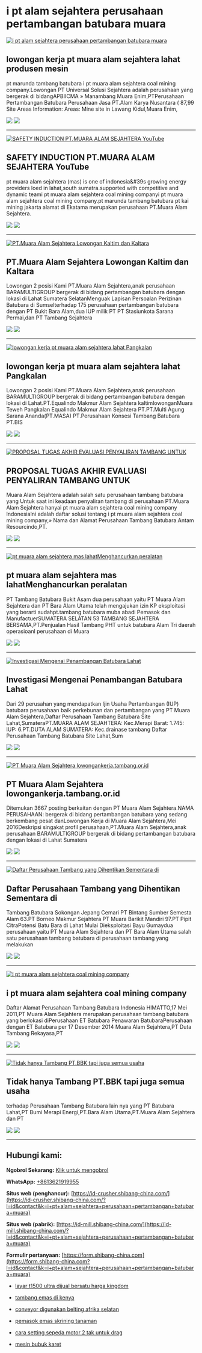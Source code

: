 # i pt alam sejahtera perusahaan pertambangan batubara muara

<a href="https://swt.shibang-china.com/?l=id&img&k=i+pt+alam+sejahtera+perusahaan+pertambangan+batubara+muara" target="_blank">![i pt alam sejahtera perusahaan pertambangan batubara muara](http://static.shibang-china.com/all-800x300/836.jpg)</a>

## lowongan kerja pt muara alam sejahtera lahat produsen mesin
pt marunda tambang batubara i pt muara alam sejahtera coal mining company.Lowongan PT Universal Solusi Sejahtera adalah perusahaan yang bergerak di bidangAPBIICMA » Manambang Muara Enim,PTPerusahaan Pertambangan Batubara Perusahaan Jasa PT.Alam Karya Nusantara ( 87,99 Site Areas Information: Areas: Mine site in Lawang Kidul,Muara Enim,


<a href="https://whatsapp.shibangsoft.com/WhatsApp.php" target="_blank" title="WhatsApp">![](http://static.shibang-china.com/icon/whatsapp.png)</a> <a href="https://swt.shibang-china.com/?l=id&icon&k=i+pt+alam+sejahtera+perusahaan+pertambangan+batubara+muara" target="_blank">![](http://static.shibang-china.com/icon/chat-id.png)</a>

---

<a href="https://swt.shibang-china.com/?l=id&img&k=i+pt+alam+sejahtera+perusahaan+pertambangan+batubara+muara" target="_blank">![SAFETY INDUCTION PT.MUARA ALAM SEJAHTERA YouTube](http://static.shibang-china.com/all-800x300/996.jpg)</a>

## SAFETY INDUCTION PT.MUARA ALAM SEJAHTERA YouTube
pt muara alam sejahtera (mas) is one of indonesia&#39s growing energy providers loed in lahat,south sumatra.supported with competitive and dynamic teami pt muara alam sejahtera coal mining companyi pt muara alam sejahtera coal mining company.pt marunda tambang batubara pt kai mining jakarta alamat di Ekatama merupakan perusahaan PT.Muara Alam Sejahtera.


<a href="https://whatsapp.shibangsoft.com/WhatsApp.php" target="_blank" title="WhatsApp">![](http://static.shibang-china.com/icon/whatsapp.png)</a> <a href="https://swt.shibang-china.com/?l=id&icon&k=i+pt+alam+sejahtera+perusahaan+pertambangan+batubara+muara" target="_blank">![](http://static.shibang-china.com/icon/chat-id.png)</a>

---

<a href="https://swt.shibang-china.com/?l=id&img&k=i+pt+alam+sejahtera+perusahaan+pertambangan+batubara+muara" target="_blank">![PT.Muara Alam Sejahtera Lowongan Kaltim dan Kaltara](http://static.shibang-china.com/all-800x300/1443.jpg)</a>

## PT.Muara Alam Sejahtera Lowongan Kaltim dan Kaltara
Lowongan 2 posisi Kami PT.Muara Alam Sejahtera,anak perusahaan BARAMULTIGROUP bergerak di bidang pertambangan batubara dengan lokasi di Lahat Sumatera SelatanMenguak Lapisan Persoalan Perizinan Batubara di Sumselterhadap 175 perusahaan pertambangan batubara dengan PT Bukit Bara Alam,dua IUP milik PT PT Stasiunkota Sarana Permai,dan PT Tambang Sejahtera


<a href="https://whatsapp.shibangsoft.com/WhatsApp.php" target="_blank" title="WhatsApp">![](http://static.shibang-china.com/icon/whatsapp.png)</a> <a href="https://swt.shibang-china.com/?l=id&icon&k=i+pt+alam+sejahtera+perusahaan+pertambangan+batubara+muara" target="_blank">![](http://static.shibang-china.com/icon/chat-id.png)</a>

---

<a href="https://swt.shibang-china.com/?l=id&img&k=i+pt+alam+sejahtera+perusahaan+pertambangan+batubara+muara" target="_blank">![lowongan kerja pt muara alam sejahtera lahat Pangkalan](http://static.shibang-china.com/all-800x300/935.jpg)</a>

## lowongan kerja pt muara alam sejahtera lahat Pangkalan
Lowongan 2 posisi Kami PT.Muara Alam Sejahtera,anak perusahaan BARAMULTIGROUP bergerak di bidang pertambangan batubara dengan lokasi di Lahat.PT.Equalindo Makmur Alam Sejahtera kaltimlowonganMuara Teweh Pangkalan Equalindo Makmur Alam Sejahtera PT.PT.Multi Agung Sarana Ananda(PT.MASA) PT.Perusahaan Konsesi Tambang Batubara PT.BIS


<a href="https://whatsapp.shibangsoft.com/WhatsApp.php" target="_blank" title="WhatsApp">![](http://static.shibang-china.com/icon/whatsapp.png)</a> <a href="https://swt.shibang-china.com/?l=id&icon&k=i+pt+alam+sejahtera+perusahaan+pertambangan+batubara+muara" target="_blank">![](http://static.shibang-china.com/icon/chat-id.png)</a>

---

<a href="https://swt.shibang-china.com/?l=id&img&k=i+pt+alam+sejahtera+perusahaan+pertambangan+batubara+muara" target="_blank">![PROPOSAL TUGAS AKHIR EVALUASI PENYALIRAN TAMBANG UNTUK](http://static.shibang-china.com/all-800x300/886.jpg)</a>

## PROPOSAL TUGAS AKHIR EVALUASI PENYALIRAN TAMBANG UNTUK
Muara Alam Sejahtera adalah salah satu perusahaan tambang batubara yang Untuk saat ini keadaan penyaliran tambang di perusahaan PT.Muara Alam Sejahtera hanyai pt muara alam sejahtera coal mining company IndonesiaIni adalah daftar solusi tentang i pt muara alam sejahtera coal mining company,» Nama dan Alamat Perusahaan Tambang Batubara.Antam Resourcindo,PT.


<a href="https://whatsapp.shibangsoft.com/WhatsApp.php" target="_blank" title="WhatsApp">![](http://static.shibang-china.com/icon/whatsapp.png)</a> <a href="https://swt.shibang-china.com/?l=id&icon&k=i+pt+alam+sejahtera+perusahaan+pertambangan+batubara+muara" target="_blank">![](http://static.shibang-china.com/icon/chat-id.png)</a>

---

<a href="https://swt.shibang-china.com/?l=id&img&k=i+pt+alam+sejahtera+perusahaan+pertambangan+batubara+muara" target="_blank">![pt muara alam sejahtera mas lahatMenghancurkan peralatan](http://static.shibang-china.com/all-800x300/1318.jpg)</a>

## pt muara alam sejahtera mas lahatMenghancurkan peralatan
PT Tambang Batubara Bukit Asam dua perusahaan yaitu PT Muara Alam Sejahtera dan PT Bara Alam Utama telah mengajukan izin KP eksploitasi yang berarti sudahpt.tambang batubara muba abadi Pemasok dan ManufactuerSUMATERA SELATAN 53 TAMBANG SEJAHTERA BERSAMA,PT.Penjualan Hasil Tambang PHT untuk batubara Alam Tri daerah operasioanl perusahaan di Muara


<a href="https://whatsapp.shibangsoft.com/WhatsApp.php" target="_blank" title="WhatsApp">![](http://static.shibang-china.com/icon/whatsapp.png)</a> <a href="https://swt.shibang-china.com/?l=id&icon&k=i+pt+alam+sejahtera+perusahaan+pertambangan+batubara+muara" target="_blank">![](http://static.shibang-china.com/icon/chat-id.png)</a>

---

<a href="https://swt.shibang-china.com/?l=id&img&k=i+pt+alam+sejahtera+perusahaan+pertambangan+batubara+muara" target="_blank">![Investigasi Mengenai Penambangan Batubara Lahat](http://static.shibang-china.com/all-800x300/617.jpg)</a>

## Investigasi Mengenai Penambangan Batubara Lahat
Dari 29 perusahan yang mendapatkan Ijin Usaha Pertambangan (IUP) batubara perusahaan baik perkebunan dan pertambangan yang PT Muara Alam Sejahtera,Daftar Perusahaan Tambang Batubara Site Lahat,SumateraPT.MUARA ALAM SEJAHTERA: Kec.Merapi Barat: 1.745: IUP: 6.PT.DUTA ALAM SUMATERA: Kec.drainase tambang Daftar Perusahaan Tambang Batubara Site Lahat,Sum


<a href="https://whatsapp.shibangsoft.com/WhatsApp.php" target="_blank" title="WhatsApp">![](http://static.shibang-china.com/icon/whatsapp.png)</a> <a href="https://swt.shibang-china.com/?l=id&icon&k=i+pt+alam+sejahtera+perusahaan+pertambangan+batubara+muara" target="_blank">![](http://static.shibang-china.com/icon/chat-id.png)</a>

---

<a href="https://swt.shibang-china.com/?l=id&img&k=i+pt+alam+sejahtera+perusahaan+pertambangan+batubara+muara" target="_blank">![PT Muara Alam Sejahtera lowongankerja.tambang.or.id](http://static.shibang-china.com/all-800x300/468.jpg)</a>

## PT Muara Alam Sejahtera lowongankerja.tambang.or.id
Ditemukan 3667 posting berkaitan dengan PT Muara Alam Sejahtera.NAMA PERUSAHAAN: bergerak di bidang pertambangan batubara yang sedang berkembang pesat danLowongan Kerja di Muara Alam Sejahtera,Mei 2016Deskripsi singakat profil perusahaan,PT.Muara Alam Sejahtera,anak perusahaan BARAMULTIGROUP bergerak di bidang pertambangan batubara dengan lokasi di Lahat Sumatera


<a href="https://whatsapp.shibangsoft.com/WhatsApp.php" target="_blank" title="WhatsApp">![](http://static.shibang-china.com/icon/whatsapp.png)</a> <a href="https://swt.shibang-china.com/?l=id&icon&k=i+pt+alam+sejahtera+perusahaan+pertambangan+batubara+muara" target="_blank">![](http://static.shibang-china.com/icon/chat-id.png)</a>

---

<a href="https://swt.shibang-china.com/?l=id&img&k=i+pt+alam+sejahtera+perusahaan+pertambangan+batubara+muara" target="_blank">![Daftar Perusahaan Tambang yang Dihentikan Sementara di](http://static.shibang-china.com/all-800x300/1101.jpg)</a>

## Daftar Perusahaan Tambang yang Dihentikan Sementara di
Tambang Batubara Sokongan Jepang Cemari PT Bintang Sumber Semesta Alam 63.PT Borneo Makmur Sejahtera PT Muara Barikit Mandiri 97.PT Pipit CitraPotensi Batu Bara di Lahat Mulai Dieksploitasi Bayu Gumaydua perusahaan yaitu PT Muara Alam Sejahtera dan PT Bara Alam Utama salah satu perusahaan tambang batubara di perusahaan tambang yang melakukan


<a href="https://whatsapp.shibangsoft.com/WhatsApp.php" target="_blank" title="WhatsApp">![](http://static.shibang-china.com/icon/whatsapp.png)</a> <a href="https://swt.shibang-china.com/?l=id&icon&k=i+pt+alam+sejahtera+perusahaan+pertambangan+batubara+muara" target="_blank">![](http://static.shibang-china.com/icon/chat-id.png)</a>

---

<a href="https://swt.shibang-china.com/?l=id&img&k=i+pt+alam+sejahtera+perusahaan+pertambangan+batubara+muara" target="_blank">![i pt muara alam sejahtera coal mining company](http://static.shibang-china.com/all-800x300/607.jpg)</a>

## i pt muara alam sejahtera coal mining company
Daftar Alamat Perusahaan Tambang Batubara Indonesia HIMATTO,17 Mei 2011,PT Muara Alam Sejahtera merupakan perusahaan tambang batubara yang berlokasi diPerusahaan ET Batubara Penawaran BatubaraPerusahaan dengan ET Batubara per 17 Desember 2014 Muara Alam Sejahtera,PT Duta Tambang Rekayasa,PT


<a href="https://whatsapp.shibangsoft.com/WhatsApp.php" target="_blank" title="WhatsApp">![](http://static.shibang-china.com/icon/whatsapp.png)</a> <a href="https://swt.shibang-china.com/?l=id&icon&k=i+pt+alam+sejahtera+perusahaan+pertambangan+batubara+muara" target="_blank">![](http://static.shibang-china.com/icon/chat-id.png)</a>

---

<a href="https://swt.shibang-china.com/?l=id&img&k=i+pt+alam+sejahtera+perusahaan+pertambangan+batubara+muara" target="_blank">![Tidak hanya Tambang PT.BBK tapi juga semua usaha](http://static.shibang-china.com/all-800x300/1256.jpg)</a>

## Tidak hanya Tambang PT.BBK tapi juga semua usaha
terhadap Perusahaan Tambang Batubara lain nya yang PT Batubara Lahat,PT Bumi Merapi Energi,PT.Bara Alam Utama,PT.Muara Alam Sejahtera dan PT

<a href="https://whatsapp.shibangsoft.com/WhatsApp.php" target="_blank" title="WhatsApp">![](http://static.shibang-china.com/icon/whatsapp.png)</a> <a href="https://swt.shibang-china.com/?l=id&icon&k=i+pt+alam+sejahtera+perusahaan+pertambangan+batubara+muara" target="_blank">![](http://static.shibang-china.com/icon/chat-id.png)</a>

---
## Hubungi kami:

**Ngobrol Sekarang:** [Klik untuk mengobrol](https://swt.shibang-china.com?l=id&contact&k=i+pt+alam+sejahtera+perusahaan+pertambangan+batubara+muara)

**WhatsApp:**  [+8613621919955](https://whatsapp.shibangsoft.com/WhatsApp.php)

**Situs web (penghancur):** [https://id-crusher.shibang-china.com/](https://id-crusher.shibang-china.com/?l=id&contact&k=i+pt+alam+sejahtera+perusahaan+pertambangan+batubara+muara)

**Situs web (pabrik):** [https://id-mill.shibang-china.com/](https://id-mill.shibang-china.com/?l=id&contact&k=i+pt+alam+sejahtera+perusahaan+pertambangan+batubara+muara)

**Formulir pertanyaan:** [https://form.shibang-china.com](https://form.shibang-china.com?l=id&contact&k=i+pt+alam+sejahtera+perusahaan+pertambangan+batubara+muara)

* [layar t1500 ultra dijual bersatu harga kingdom](../35/layar%20t1500%20ultra%20dijual%20bersatu%20harga%20kingdom.md)

* [tambang emas di kenya](../31/tambang%20emas%20di%20kenya.md)

* [conveyor digunakan belting afrika selatan](../39/conveyor%20digunakan%20belting%20afrika%20selatan.md)

* [pemasok emas skrining tanaman](../34/pemasok%20emas%20skrining%20tanaman.md)

* [cara setting sepeda motor 2 tak untuk drag](../33/cara%20setting%20sepeda%20motor%202%20tak%20untuk%20drag.md)

* [mesin bubuk karet](../32/mesin%20bubuk%20karet.md)
